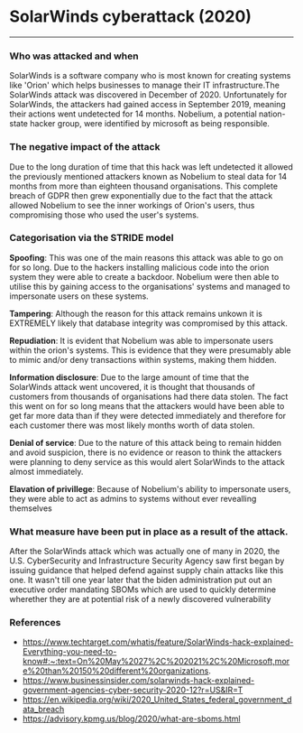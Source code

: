 # SolarWinds cyberattack (2020)

--------------------------------
### Who was attacked and when

SolarWinds is a software company who is most known for creating systems like 'Orion' which helps businesses to manage
their IT infrastructure.The SolarWinds attack was discovered in December of 2020. Unfortunately for SolarWinds, the 
attackers had gained access in September 2019, meaning their actions went undetected for 14 months. Nobelium, a 
potential nation-state hacker group, were identified by microsoft as being responsible.

### The negative impact of the attack

Due to the long duration of time that this hack was left undetected it allowed the previously mentioned attackers known
as Nobelium to steal data for 14 months from more than eighteen thousand organisations. This complete breach of GDPR 
then grew exponentially due to the fact that the attack allowed Nobelium to see the inner workings of Orion's users, 
thus compromising those who used the user's systems.

### Categorisation via the STRIDE model

**Spoofing**:
This was one of the main reasons this attack was able to go on for so long. Due to the hackers installing
malicious code into the orion system they were able to create a backdoor. Nobelium were then able to utilise this by
gaining access to the organisations' systems and managed to impersonate users on these systems.

**Tampering**:
Although the reason for this attack remains unkown it is EXTREMELY likely that database integrity was
compromised by this attack.

**Repudiation**:
It is evident that Nobelium was able to impersonate users within the orion's systems. This is evidence that they were
presumably able to mimic and/or deny transactions within systems, making them hidden.

**Information disclosure**:
Due to the large amount of time that the SolarWinds attack went uncovered, it is thought that thousands of customers
from thousands of organisations had there data stolen. The fact this went on for so long means that the attackers would
have been able to get far more data than if they were detected immediately and therefore for each customer there was
most likely months worth of data stolen.

**Denial of service**:
Due to the nature of this attack being to remain hidden and avoid suspicion, there is no evidence or reason to think
the attackers were planning to deny service as this would alert SolarWinds to the attack almost immediately.

**Elavation of privillege**:
Because of Nobelium's ability to impersonate users, they were able to act as admins to systems without ever revealling
themselves

### What measure have been put in place as a result of the attack. 
After the SolarWinds attack which was actually one of many in 2020, the U.S. CyberSecurity and Infrastructure Security
Agency saw first began by issuing guidance that helped defend against supply chain attacks like this one. It wasn't till
one year later that the biden administration put out an executive order mandating SBOMs which are used to quickly 
determine wherether they are at potential risk of a newly discovered vulnerability

### References
* https://www.techtarget.com/whatis/feature/SolarWinds-hack-explained-Everything-you-need-to-know#:~:text=On%20May%2027%2C%202021%2C%20Microsoft,more%20than%20150%20different%20organizations.
* https://www.businessinsider.com/solarwinds-hack-explained-government-agencies-cyber-security-2020-12?r=US&IR=T
* https://en.wikipedia.org/wiki/2020_United_States_federal_government_data_breach
* https://advisory.kpmg.us/blog/2020/what-are-sboms.html
